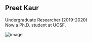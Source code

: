 ## Preet Kaur  
Undergraduate Researcher (2019-2020)  
Now a Ph.D. student at UCSF.

![image](https://user-images.githubusercontent.com/10063921/132963374-48d73ae5-203a-4126-8057-69caed33e684.png)
